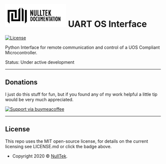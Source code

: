 # ![NullTek Documentation](resources/NullTekDocumentationLogo.png) UART OS Interface

[![License](http://img.shields.io/:license-mit-blue.svg?style=flat-square)](http://badges.mit-license.org) 

Python Interface for remote communication and control of a UOS Compliant Microcontroller.

Status: Under active development

---

## Donations

I just do this stuff for fun, but if you found any of my work helpful a little tip would be very much appreciated. 

[![Support via buymeacoffee](https://www.buymeacoffee.com/assets/img/custom_images/orange_img.png)](https://www.buymeacoffee.com/nulltek)

---

## License

This repo uses the MIT open-source license, for details on the current licensing see LICENSE.md or click the badge above. 
- Copyright 2020 © <a href="https://nulltek.xyz" target="_blank">NullTek</a>.